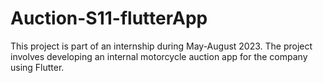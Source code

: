 
# Auction-S11-flutterApp
 This project is part of an internship during May-August 2023. The project involves developing an internal motorcycle auction app for the company using Flutter.

